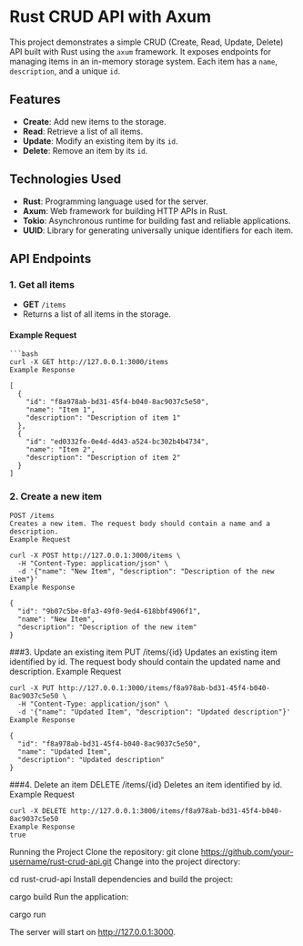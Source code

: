 # Rust CRUD API with Axum

This project demonstrates a simple CRUD (Create, Read, Update, Delete) API built with Rust using the `axum` framework. It exposes endpoints for managing items in an in-memory storage system. Each item has a `name`, `description`, and a unique `id`.

## Features
- **Create**: Add new items to the storage.
- **Read**: Retrieve a list of all items.
- **Update**: Modify an existing item by its `id`.
- **Delete**: Remove an item by its `id`.

## Technologies Used
- **Rust**: Programming language used for the server.
- **Axum**: Web framework for building HTTP APIs in Rust.
- **Tokio**: Asynchronous runtime for building fast and reliable applications.
- **UUID**: Library for generating universally unique identifiers for each item.

## API Endpoints

### 1. Get all items
- **GET** `/items`
- Returns a list of all items in the storage.

#### Example Request
    ```bash
    curl -X GET http://127.0.0.1:3000/items
    Example Response
    
    [
      {
        "id": "f8a978ab-bd31-45f4-b040-8ac9037c5e50",
        "name": "Item 1",
        "description": "Description of item 1"
      },
      {
        "id": "ed0332fe-0e4d-4d43-a524-bc302b4b4734",
        "name": "Item 2",
        "description": "Description of item 2"
      }
    ]
### 2. Create a new item
    POST /items
    Creates a new item. The request body should contain a name and a description.
    Example Request
    
    curl -X POST http://127.0.0.1:3000/items \
      -H "Content-Type: application/json" \
      -d '{"name": "New Item", "description": "Description of the new item"}'
    Example Response
    
    {
      "id": "9b07c5be-0fa3-49f0-9ed4-618bbf4906f1",
      "name": "New Item",
      "description": "Description of the new item"
    }
###3. Update an existing item
    PUT /items/{id}
    Updates an existing item identified by id. The request body should contain the updated name and description.
    Example Request
    
    curl -X PUT http://127.0.0.1:3000/items/f8a978ab-bd31-45f4-b040-8ac9037c5e50 \
      -H "Content-Type: application/json" \
      -d '{"name": "Updated Item", "description": "Updated description"}'
    Example Response
    
    {
      "id": "f8a978ab-bd31-45f4-b040-8ac9037c5e50",
      "name": "Updated Item",
      "description": "Updated description"
    }
###4. Delete an item
    DELETE /items/{id}
    Deletes an item identified by id.
    Example Request
    
    curl -X DELETE http://127.0.0.1:3000/items/f8a978ab-bd31-45f4-b040-8ac9037c5e50
    Example Response
    true


Running the Project
Clone the repository:  git clone https://github.com/your-username/rust-crud-api.git
Change into the project directory:


cd rust-crud-api
Install dependencies and build the project:

cargo build
Run the application:


cargo run

The server will start on http://127.0.0.1:3000.
